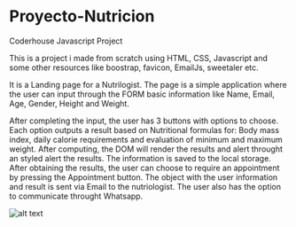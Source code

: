 # Proyecto-Nutricion
Coderhouse Javascript Project

This is a project i made from scratch using HTML, CSS, Javascript and some other resources like boostrap, favicon, EmailJs, sweetaler etc.

It is a Landing page for a Nutrilogist. The page is a simple application where the user can input through the FORM basic information like Name, Email, Age, Gender, Height and Weight. 

After completing the input, the user has 3 buttons with options to choose. 
Each option outputs a result based on Nutritional formulas for: Body mass index, daily calorie requirements and evaluation of minimum and maximum weight.
After computing, the DOM will render the results and alert throught an styled alert the results.
The information is saved to the local storage.
After obtaining the results, the user can choose to require an appointment by pressing the Appointment button.
The object with the user information and result is sent via Email to the nutriologist.
The user also has the option to communicate throught Whatsapp.


![alt text](https://github.com/pbcarloz/Proyecto-Nutricion/blob/main/captura-proyecto.PNG?raw=true)


